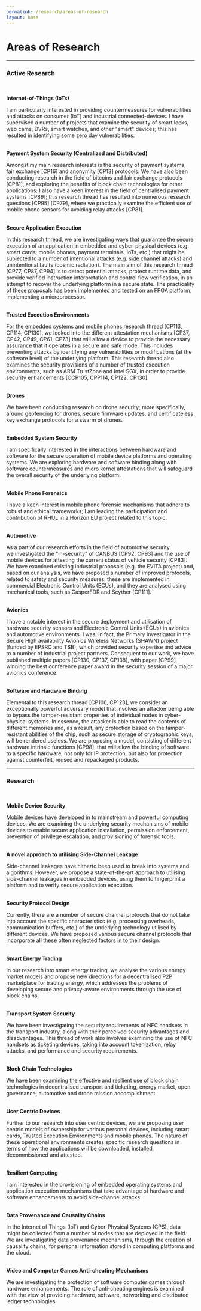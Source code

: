 ```yaml
---
permalink: /research/areas-of-research
layout: base
---
```


# Areas of Research
---

### Active Research
<br />

**Internet-of-Things (IoTs)**

I am particularly interested in providing countermeasures for vulnerabilities and attacks on consumer (IoT) and industrial connected-devices. I have supervised a number of projects that examine the security of smart locks, web cams, DVRs, smart watches, and other "smart" devices; this has resulted in identifying some zero day vulnerabilities.
<br /><br />

**Payment System Security (Centralized and Distributed)**

Amongst my main research interests is the security of payment systems, fair exchange [CP16] and anonymity [CP13] protocols. We have also been conducting research in the field of bitcoins and fair exchange protocols [CP81], and exploring the benefits of block chain technologies for other applications. I also have a keen interest in the field of centralised payment systems [CP89]; this research thread has resulted into numerous research questions [CP95] [CP79], where we practically examine the efficient use of mobile phone sensors for avoiding relay attacks [CP81].
<br /><br />

**Secure Application Execution**

In this research thread, we are investigating ways that guarantee the secure execution of an application in embedded and cyber-physical devices (e.g. smart cards, mobile phones, payment terminals, IoTs, etc.) that might be subjected to a number of intentional attacks (e.g. side channel attacks) and unintentional faults (cosmic radiation). The main aim of this research thread [CP77, CP87, CP94] is to detect potential attacks, protect runtime data, and provide verified instruction interpretation and control flow verification, in an attempt to recover the underlying platform in a secure state. The practicality of these proposals has been implemented and tested on an FPGA platform, implementing a microprocessor.
<br /><br />

**Trusted Execution Environments**

For the embedded systems and mobile phones research thread [CP113, CP114, CP130], we looked into the different attestation mechanisms [CP37, CP42, CP49, CP61, CP73] that will allow a device to provide the necessary assurance that it operates in a secure and safe mode. This includes preventing attacks by identifying any vulnerabilities or modifications (at the software level) of the underlying platform. This research thread also examines the security provisions of a number of trusted execution environments, such as ARM TrustZone and Intel SGX, in order to provide security enhancements [CCP105, CPP114, CP122, CP130].
<br /><br />

**Drones**

We have been conducting research on drone security; more specifically, around geofencing for drones, secure firmware updates, and certificateless key exchange protocols for a swarm of drones.
<br /><br />

**Embedded System Security**

I am specifically interested in the interactions between hardware and software for the secure operation of mobile device platforms and operating systems. We are exploring hardware and software binding along with software countermeasures and micro kernel attestations that will safeguard the overall security of the underlying platform.
<br /><br />

**Mobile Phone Forensics**

I have a keen interest in mobile phone forensic mechanisms that adhere to robust and ethical frameworks; I am leading the participation and contribution of RHUL in a Horizon EU project related to this topic.
<br /><br />

**Automotive**

As a part of our research efforts in the field of automotive security, we investigated the "in-security" of CANBUS [CP92, CP93] and the use of mobile devices for attesting the current status of vehicle security [CP83]. We have examined existing industrial proposals (e.g. the EVITA project) and, based on our analysis, we have proposed a number of improved protocols, related to safety and security measures; these are implemented in commercial Electronic Control Units (ECUs), and they are analysed using mechanical tools, such as CasperFDR and Scyther [CP111].
<br /><br />

**Avionics**

I have a notable interest in the secure deployment and utilisation of hardware security sensors and Electronic Control Units (ECUs) in avionics and automotive environments. I was, in fact, the Primary Investigator in the Secure High availability Avionics Wireless Networks (SHAWN) project (funded by EPSRC and TSB), which provided security expertise and advice to a number of industrial project partners. Consequent to our work, we have published multiple papers [CP130, CP137, CP138], with paper [CP99] winning the best conference paper award in the security session of a major avionics conference.
<br /><br />

**Software and Hardware Binding**

Elemental to this research thread [CP106, CP123], we consider an exceptionally powerful adversary model that involves an attacker being able to bypass the tamper-resistant properties of individual nodes in cyber-physical systems. In essence, the attacker is able to read the contents of different memories and, as a result, any protection based on the tamper-resistant abilities of the chip, such as secure storage of cryptographic keys, will be rendered useless. We are proposing a model, consisting of different hardware intrinsic functions [CP98], that will allow the binding of software to a specific hardware, not only for IP protection, but also for protection against counterfeit, reused and repackaged products.

---
### Research
<br />

**Mobile Device Security**

Mobile devices have developed in to mainstream and powerful computing devices. We are examining the underlying security mechanisms of mobile devices to enable secure application installation, permission enforcement, prevention of privilege escalation, and provisioning of forensic tools.
<br /><br />

**A novel approach to utilising Side-Channel Leakage**

Side-channel leakages have hitherto been used to break into systems and algorithms. However, we propose a state-of-the-art approach to utilising side-channel leakages in embedded devices, using them to fingerprint a platform and to verify secure application execution.
<br /><br />

**Security Protocol Design**

Currently, there are a number of secure channel protocols that do not take into account the specific characteristics (e.g. processing overheads, communication buffers, etc.) of the underlying technology utilised by different devices. We have proposed various secure channel protocols that incorporate all these often neglected factors in to their design.
<br /><br />

**Smart Energy Trading**

In our research into smart energy trading, we analyse the various energy market models and propose new directions for a decentralised P2P marketplace for trading energy, which addresses the problems of developing secure and privacy-aware environments through the use of block chains.
<br /><br />

**Transport System Security**

We have been investigating the security requirements of NFC handsets in the transport industry, along with their perceived security advantages and disadvantages. This thread of work also involves examining the use of NFC handsets as ticketing devices, taking into account tokenization, relay attacks, and performance and security requirements.
<br /><br />

**Block Chain Technologies**

We have been examining the effective and resilient use of block chain technologies in decentralised transport and ticketing, energy market, open governance, automotive and drone mission accomplishment.
<br /><br />

**User Centric Devices**

Further to our research into user centric devices, we are proposing user centric models of ownership for various personal devices, including smart cards, Trusted Execution Environments and mobile phones. The nature of these operational environments creates specific research questions in terms of how the applications will be downloaded, installed, decommissioned and attested.
<br /><br />

**Resilient Computing**

I am interested in the provisioning of embedded operating systems and application execution mechanisms that take advantage of hardware and software enhancements to avoid side-channel attacks.
<br /><br />

**Data Provenance and Causality Chains**

In the Internet of Things (IoT) and Cyber-Physical Systems (CPS), data might be collected from a number of nodes that are deployed in the field. We are investigating data provenance mechanisms, through the creation of causality chains, for personal information stored in computing platforms and the cloud.
<br /><br />

**Video and Computer Games Anti-cheating Mechanisms**

We are investigating the protection of software computer games through hardware enhancements. The role of anti-cheating engines is examined with the view of providing hardware, software, networking and distributed ledger technologies.